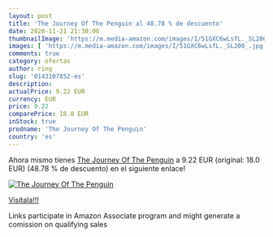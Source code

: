 ```yaml
---
layout: post
title: 'The Journey Of The Penguin al 48.78 % de descuento'
date: 2020-11-21 21:30:06
thumbnailImage: 'https://m.media-amazon.com/images/I/51GXC6wLsfL._SL200_.jpg'
images: [ 'https://m.media-amazon.com/images/I/51GXC6wLsfL._SL200_.jpg' ]
comments: true
category: ofertas
author: ring
slug: '0143107852-es'
description:
actualPrice: 9.22 EUR
currency: EUR
price: 9.22
comparePrice: 18.0 EUR
inStock: true
prodname: 'The Journey Of The Penguin'
country: 'es'
---
```


Ahora mismo tienes [The Journey Of The Penguin](https://www.amazon.es/dp/0143107852/?tag=tolees-21) a 9.22 EUR (original: 18.0 EUR) (48.78 %  de descuento) en el siguiente enlace!

[![The Journey Of The Penguin](https://m.media-amazon.com/images/I/51GXC6wLsfL._SL200_.jpg)](https://www.amazon.es/dp/0143107852/?tag=tolees-21)

[Visítala!!!](https://www.amazon.es/dp/0143107852/?tag=tolees-21)

Links participate in Amazon Associate program and might generate a comission on qualifying sales
